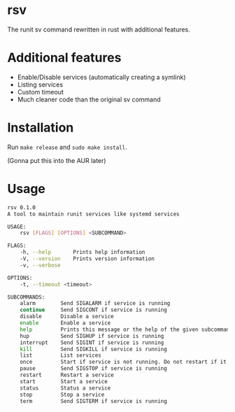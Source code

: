 # rsv
The runit sv command rewritten in rust with additional features.

# Additional features
- Enable/Disable services (automatically creating a symlink)
- Listing services
- Custom timeout
- Much cleaner code than the original sv command

# Installation
Run `make release` and `sudo make install`.<br>

(Gonna put this into the AUR later)

# Usage
```bash
rsv 0.1.0
A tool to maintain runit services like systemd services

USAGE:
    rsv [FLAGS] [OPTIONS] <SUBCOMMAND>

FLAGS:
    -h, --help       Prints help information
    -V, --version    Prints version information
    -v, --verbose

OPTIONS:
    -t, --timeout <timeout>

SUBCOMMANDS:
    alarm        Send SIGALARM if service is running
    continue     Send SIGCONT if service is running
    disable      Disable a service
    enable       Enable a service
    help         Prints this message or the help of the given subcommand(s)
    hup          Send SIGHUP if service is running
    interrupt    Send SIGINT if service is running
    kill         Send SIGKILL if service is running
    list         List services
    once         Start if service is not running. Do not restart if it stops
    pause        Send SIGSTOP if service is running
    restart      Restart a service
    start        Start a service
    status       Status a service
    stop         Stop a service
    term         Send SIGTERM if service is running
```

